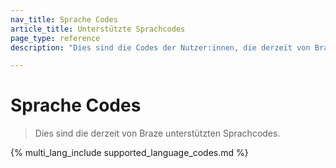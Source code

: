 ```yaml
---
nav_title: Sprache Codes
article_title: Unterstützte Sprachcodes
page_type: reference
description: "Dies sind die Codes der Nutzer:innen, die derzeit von Braze unterstützt werden." 

---
```


# Sprache Codes

> Dies sind die derzeit von Braze unterstützten Sprachcodes.

{% multi_lang_include supported_language_codes.md %}
